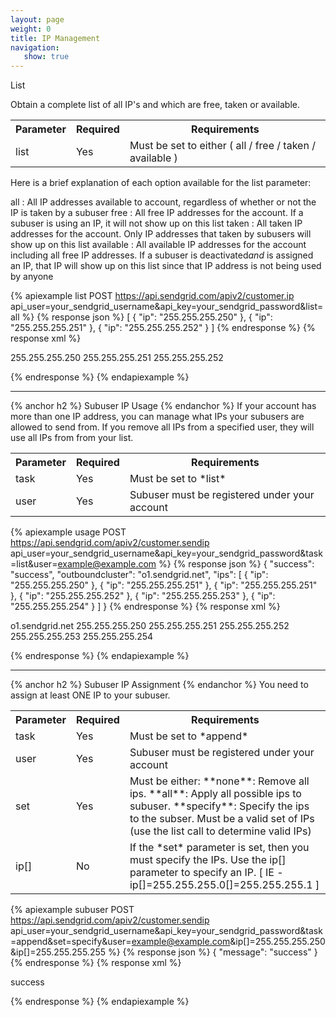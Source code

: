 ```yaml
---
layout: page
weight: 0
title: IP Management
navigation:
   show: true
---
```


List

Obtain a complete list of all IP's and which are free, taken or available.

<table class="table table-bordered table-striped">
   <tbody>
      <tr>
         <th>Parameter</th>
         <th>Required</th>
         <th>Requirements</th>
      </tr>
      <tr>
         <td>list</td>
         <td>Yes</td>
         <td>Must be set to either ( all / free / taken / available )</td>
      </tr>
   </tbody>
</table>

Here is a brief explanation of each option available for the list parameter:

all
:   All IP addresses available to account, regardless of whether or not the IP is taken by a subuser
free
:   All free IP addresses for the account. If a subuser is using an IP, it will not show up on this list
taken
:   All taken IP addresses for the account. Only IP addresses that taken by subusers will show up on this list
available
:   All available IP addresses for the account including all free IP addresses. If a subuser is deactivated*and* is assigned an IP, that IP will show up on this list since that IP address is not being used by anyone


{% apiexample list POST https://api.sendgrid.com/apiv2/customer.ip api_user=your_sendgrid_username&api_key=your_sendgrid_password&list=all %}
  {% response json %}
[
  {
    "ip": "255.255.255.250"
  },
  {
    "ip": "255.255.255.251"
  },
  {
    "ip": "255.255.255.252"
  }
]
{% endresponse %}
  {% response xml %}
<?xml version="1.0" encoding="ISO-8859-1"?>

<ips>
   <ip>255.255.255.250</ip>
   <ip>255.255.255.251</ip>
   <ip>255.255.255.252</ip>
</ips>

  {% endresponse %}
{% endapiexample %}

* * * * *


{% anchor h2 %}
Subuser IP Usage 
{% endanchor %}
If your account has more than one IP address, you can manage what IPs your subusers are allowed to send from. If you remove all IPs from a specified user, they will use all IPs from from your list.

<table class="table table-bordered table-striped">
   <tbody>
      <tr>
         <th>Parameter</th>
         <th>Required</th>
         <th>Requirements</th>
      </tr>
      <tr>
         <td>task</td>
         <td>Yes</td>
         <td>Must be set to *list*</td>
      </tr>
      <tr>
         <td>user</td>
         <td>Yes</td>
         <td>Subuser must be registered under your account</td>
      </tr>
   </tbody>
</table>


{% apiexample usage POST https://api.sendgrid.com/apiv2/customer.sendip api_user=your_sendgrid_username&api_key=your_sendgrid_password&task=list&user=example@example.com %}
  {% response json %}
{
  "success": "success",
  "outboundcluster": "o1.sendgrid.net",
  "ips": [
    {
      "ip": "255.255.255.250"
    },
    {
      "ip": "255.255.255.251"
    },
    {
      "ip": "255.255.255.251"
    },
    {
      "ip": "255.255.255.252"
    },
    {
      "ip": "255.255.255.253"
    },
    {
      "ip": "255.255.255.254"
    }
  ]
}
{% endresponse %}
  {% response xml %}
<?xml version="1.0" encoding="ISO-8859-1"?>

<sendips>
   <ocluster>o1.sendgrid.net</ocluster>
   <ips>
      <ip>255.255.255.250</ip>
      <ip>255.255.255.251</ip>
      <ip>255.255.255.252</ip>
      <ip>255.255.255.253</ip>
      <ip>255.255.255.254</ip>
   </ips>
</sendips>

  {% endresponse %}
{% endapiexample %}

* * * * *


{% anchor h2 %}
Subuser IP Assignment 
{% endanchor %}
You need to assign at least ONE IP to your subuser.

<table class="table table-bordered table-striped">
   <tbody>
      <tr>
         <th>Parameter</th>
         <th>Required</th>
         <th>Requirements</th>
      </tr>
      <tr>
         <td>task</td>
         <td>Yes</td>
         <td>Must be set to *append*</td>
      </tr>
      <tr>
         <td>user</td>
         <td>Yes</td>
         <td>Subuser must be registered under your account</td>
      </tr>
      <tr>
         <td>set</td>
         <td>Yes</td>
         <td>Must be either: **none**: Remove all ips. **all**: Apply all possible ips to subuser. **specify**: Specify the ips to the subser. Must be a valid set of IPs (use the list call to determine valid IPs)</td>
      </tr>
      <tr>
         <td>ip[]</td>
         <td>No</td>
         <td>If the *set* parameter is set, then you must specify the IPs. Use the ip[] parameter to specify an IP. [ IE - ip[]=255.255.255.0[]=255.255.255.1 ]</td>
      </tr>
   </tbody>
</table>


{% apiexample subuser POST https://api.sendgrid.com/apiv2/customer.sendip api_user=your_sendgrid_username&api_key=your_sendgrid_password&task=append&set=specify&user=example@example.com&ip[]=255.255.255.250&ip[]=255.255.255.255 %}
  {% response json %}
{
  "message": "success"
}
{% endresponse %}
  {% response xml %}
<?xml version="1.0" encoding="ISO-8859-1"?>

<result>
   <message>success</message>
</result>

  {% endresponse %}
{% endapiexample %}
